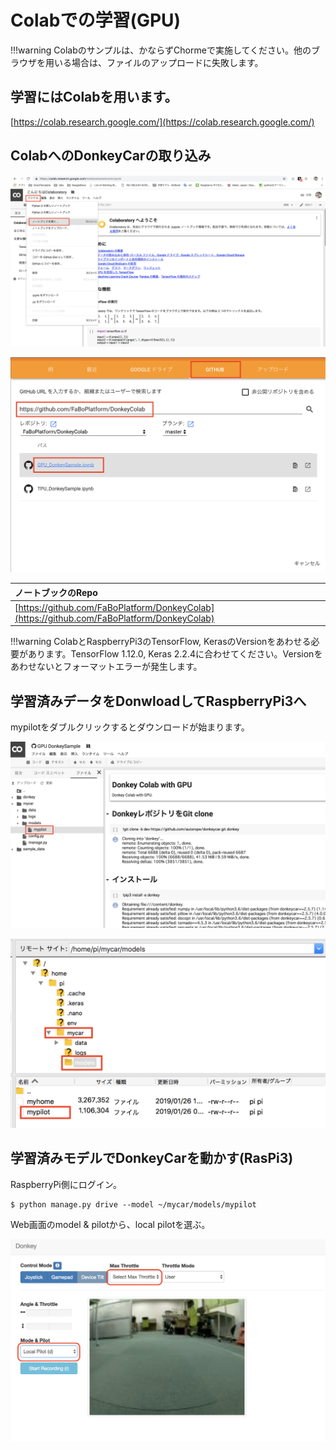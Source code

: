 # Colabでの学習(GPU)

!!!warning
	Colabのサンプルは、かならずChormeで実施してください。他のブラウザを用いる場合は、ファイルのアップロードに失敗します。

## 学習にはColabを用います。

[https://colab.research.google.com/](https://colab.research.google.com/)

## ColabへのDonkeyCarの取り込み

![](./img/colab001.png)

![](./img/colab002.png)

|ノートブックのRepo|
|:--|
|[https://github.com/FaBoPlatform/DonkeyColab](https://github.com/FaBoPlatform/DonkeyColab)|

!!!warning
	ColabとRaspberryPi3のTensorFlow, KerasのVersionをあわせる必要があります。TensorFlow 1.12.0, Keras 2.2.4に合わせてください。Versionをあわせないとフォーマットエラーが発生します。

## 学習済みデータをDonwloadしてRaspberryPi3へ

mypilotをダブルクリックするとダウンロードが始まります。

![](./img/colab003.png)

![](./img/colab004.png)


## 学習済みモデルでDonkeyCarを動かす(RasPi3)

RaspberryPi側にログイン。

```
$ python manage.py drive --model ~/mycar/models/mypilot
```

Web画面のmodel & pilotから、local pilotを選ぶ。

![](./img/pilot.png)
